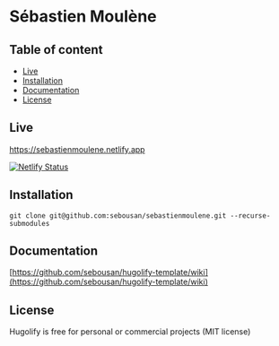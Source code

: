 # Sébastien Moulène

## Table of content
- [Live](#live)
- [Installation](#installation)
- [Documentation](#documentation)
- [License](#license)

## Live
https://sebastienmoulene.netlify.app

[![Netlify Status](https://api.netlify.com/api/v1/badges/727a5709-d48c-46d0-8308-8659a7e46753/deploy-status)](https://app.netlify.com/sites/sebastienmoulene/deploys)

## Installation 
```
git clone git@github.com:sebousan/sebastienmoulene.git --recurse-submodules
```

## Documentation
[https://github.com/sebousan/hugolify-template/wiki](https://github.com/sebousan/hugolify-template/wiki)

## License
Hugolify is free for personal or commercial projects (MIT license)
